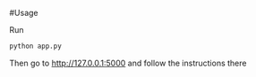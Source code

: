 #Usage

Run 

```bash
python app.py
```

Then go to http://127.0.0.1:5000 and follow the instructions there